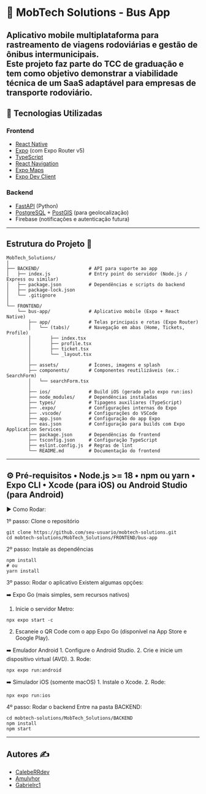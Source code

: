 # 🚌 MobTech Solutions - Bus App

Aplicativo **mobile multiplataforma** para rastreamento de viagens rodoviárias e gestão de ônibus intermunicipais.  
Este projeto faz parte do TCC de graduação e tem como objetivo demonstrar a viabilidade técnica de um **SaaS adaptável** para empresas de transporte rodoviário.
---
## 🚀 Tecnologias Utilizadas

### Frontend
- [React Native](https://reactnative.dev/)
- [Expo](https://expo.dev/) (com Expo Router v5)
- [TypeScript](https://www.typescriptlang.org/)
- [React Navigation](https://reactnavigation.org/)
- [Expo Maps](https://docs.expo.dev/versions/latest/sdk/maps/)
- [Expo Dev Client](https://docs.expo.dev/develop/development-builds/introduction/)

### Backend
- [FastAPI](https://fastapi.tiangolo.com/) (Python)
- [PostgreSQL](https://www.postgresql.org/) + [PostGIS](https://postgis.net/) (para geolocalização)
- Firebase (notificações e autenticação futura)
---
## Estrutura do Projeto 📁   
```
MobTech_Solutions/
│
├── BACKEND/                  # API para suporte ao app
│   ├── index.js              # Entry point do servidor (Node.js / Express ou similar)
│   ├── package.json          # Dependências e scripts do backend
│   ├── package-lock.json
│   └── .gitignore
│
└── FRONTEND/
    └── bus-app/              # Aplicativo mobile (Expo + React Native)
        ├── app/              # Telas principais e rotas (Expo Router)
        │   └── (tabs)/       # Navegação em abas (Home, Tickets, Profile)
        │       ├── index.tsx
        │       ├── profile.tsx
        │       ├── ticket.tsx
        │       └── _layout.tsx
        │
        ├── assets/           # Ícones, imagens e splash
        ├── components/       # Componentes reutilizáveis (ex.: SearchForm)
        │   └── searchForm.tsx
        │
        ├── ios/              # Build iOS (gerado pelo expo run:ios)
        ├── node_modules/     # Dependências instaladas
        ├── types/            # Tipagens auxiliares (TypeScript)
        ├── .expo/            # Configurações internas do Expo
        ├── .vscode/          # Configurações do VSCode
        ├── app.json          # Configuração do app Expo
        ├── eas.json          # Configuração para builds com Expo Application Services
        ├── package.json      # Dependências do frontend
        ├── tsconfig.json     # Configuração TypeScript
        ├── eslint.config.js  # Regras de lint
        └── README.md         # Documentação do frontend
```
---
⚙️ Pré-requisitos
	•	Node.js >= 18
	•	npm ou yarn
	•	Expo CLI
	•	Xcode (para iOS) ou Android Studio (para Android)
---
▶️ Como Rodar:

1º passo: Clone o repositório
```
git clone https://github.com/seu-usuario/mobtech-solutions.git
cd mobtech-solutions/MobTech_Solutions/FRONTEND/bus-app
```
2º passo: Instale as dependências
```
npm install
# ou
yarn install
```
3º passo: Rodar o aplicativo
Existem algumas opções:

➡️ Expo Go (mais simples, sem recursos nativos)
1.	Inicie o servidor Metro:
```
npx expo start -c
```
2.	Escaneie o QR Code com o app Expo Go (disponível na App Store e Google Play).

➡️ Emulador Android
	1.	Configure o Android Studio.
	2.	Crie e inicie um dispositivo virtual (AVD).
	3.	Rode:
```
npx expo run:android
```
➡️ Simulador iOS (somente macOS)
	1.	Instale o Xcode.
	2.	Rode:
```
npx expo run:ios
```

4º passo: Rodar o backend
Entre na pasta BACKEND:
```
cd mobtech-solutions/MobTech_Solutions/BACKEND
npm install
npm start
```
---
## Autores ✍️  
- [CalebeRRdev](https://github.com/CalebeRRdev)  
- [Amulvhor](https://github.com/Amulvhor)  
- [Gabrielrc1](https://github.com/Gabrielrc1)
